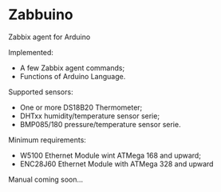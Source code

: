 # Zabbuino
Zabbix agent for Arduino

Implemented:
- A few Zabbix agent commands;
- Functions of Arduino Language.

Supported sensors:
- One or more DS18B20 Thermometer;
- DHTxx humidity/temperature sensor serie;
- BMP085/180 pressure/temperature sensor serie.


Minimum requirements: 
- W5100 Ethernet Module wint ATMega 168 and upward;
- ENC28J60 Ethernet Module with ATMega 328 and upward

Manual coming soon...

